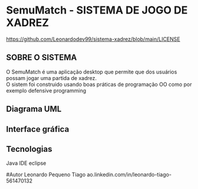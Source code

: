 # SemuMatch - SISTEMA DE JOGO DE XADREZ
https://github.com/Leonardodev99/sistema-xadrez/blob/main/LICENSE

## SOBRE O SISTEMA
O SemuMatch é uma aplicação desktop que permite que dos usuários possam jogar uma partida de xadrez.<br> O sistem foi construido usando boas práticas de programação OO como por exemplo defensive programming 
## Diagrama UML
## Interface gráfica
## Tecnologias
Java
IDE eclipse

#Autor
Leonardo Pequeno Tiago
ao.linkedin.com/in/leonardo-tiago-561470132
